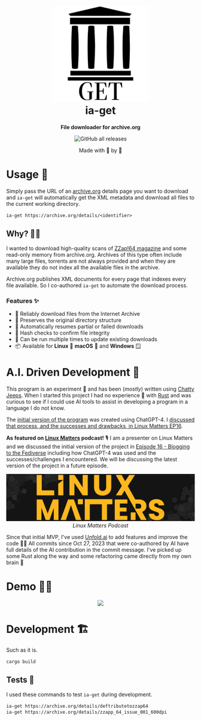 <h1 align="center">
  <img src="assets/ia-get.png" width="256" height="256" alt="ia-get">
  <br />
  ia-get
</h1>

<p align="center"><b>File downloader for archive.org</b></p>
<p align="center">
<img alt="GitHub all releases" src="https://img.shields.io/github/downloads/wimpysworld/ia-get/total?logo=github&label=Downloads">
</p>

<p align="center">Made with 💝 by 🤖</p>

# Usage 📖

Simply pass the URL of an [archive.org](https://archive.org) details page you want to download and `ia-get` will automatically get the XML metadata and download all files to the current working directory.

```shell
ia-get https://archive.org/details/<identifier>
```

## Why? 🤔💭

I wanted to download high-quality scans of [ZZap!64 magazine](https://en.wikipedia.org/wiki/Zzap!64) and some read-only memory from archive.org.
Archives of this type often include many large files, torrents are not always provided and when they are available they do not index all the available files in the archive.

Archive.org publishes XML documents for every page that indexes every file available.
So I co-authored `ia-get` to automate the download process.

### Features ✨

- 🔽 Reliably download files from the Internet Archive
- 🌳 Preserves the original directory structure
- 🔄 Automatically resumes partial or failed downloads
- 🔏 Hash checks to confirm file integrity
- 🌱 Can be run multiple times to update existing downloads
- 📦️ Available for **Linux** 🐧 **macOS** 🍏 and **Windows** 🪟

# A.I. Driven Development 🤖

This program is an experiment 🧪 and has been (*mostly*) written using [Chatty Jeeps](https://ubuntu.social/@popey/111527182881051626).
When I started this project I had no experience 👶 with [Rust](https://www.rust-lang.org/) and was curious to see if I could use AI tools to assist in developing a program in a language I do not know.

The [initial version of the program](https://github.com/wimpysworld/ia-get/tree/5f2b356e7d841f2756780e2a101cf8be4041a7f6) was created using ChatGPT-4.
I [discussed that process, and the successes and drawbacks, in Linux Matters EP16](https://linuxmatters.sh/16/).

**As featured on [Linux Matters](https://linuxmatters.sh) podcast!** 🎙️ I am a presenter on Linux Matters and we discussed the initial version of the project in [Episode 16 - Blogging to the Fediverse](https://linuxmatters.sh/16/) including how ChatGPT-4 was used and the successes/challenges I encountered. We will be discussing the latest version of the project in a future episode.

<div align="center">
  <a href="https://linuxmatters.sh" target="_blank"><img src="https://raw.githubusercontent.com/wimpysworld/nix-config/main/.github/screenshots/linuxmatters.png" alt="Linux Matters Podcast"/></a>
  <br />
  <em>Linux Matters Podcast</em>
</div>

Since that initial MVP, I've used [Unfold.ai](https://unfoldai.io/) to add features and improve the code 🧑‍💻
All commits since Oct 27, 2023 that were co-authored by AI have full details of the AI contribution in the commit message.
I've picked up some Rust along the way and some refactoring came directly from my own brain 🧠

# Demo 🧑‍💻

<div align="center"><a href="https://asciinema.org/a/BO3vMD8rJawKhM1iZ3SZqVx0F?autoplay=1" target="_blank"><img src="https://asciinema.org/a/BO3vMD8rJawKhM1iZ3SZqVx0F.svg" /></a></div>


# Development 🏗️

Such as it is.

```shell
cargo build
```

## Tests 🤞

I used these commands to test `ia-get` during development.

```shell
ia-get https://archive.org/details/deftributetozzap64
ia-get https://archive.org/details/zzapp_64_issue_001_600dpi
```
